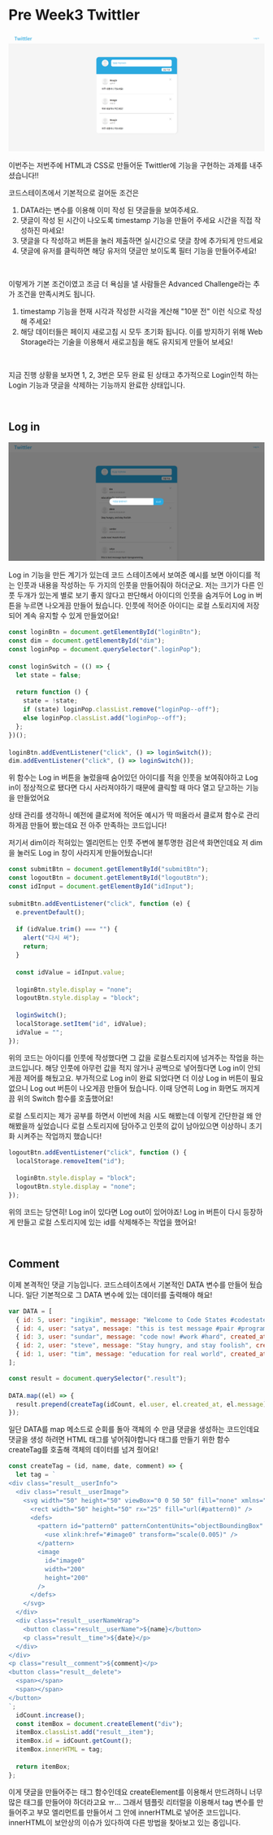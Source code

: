 # Pre Week3 Twittler

![](./image/twittler_1.png)

이번주는 저번주에 HTML과 CSS로 만들어둔 Twittler에 기능을 구현하는 과제를 내주셨습니다!!

코드스테이츠에서 기본적으로 걸어둔 조건은

1. DATA라는 변수를 이용해 이미 작성 된 댓글들을 보여주세요.
2. 댓글이 작성 된 시간이 나오도록 timestamp 기능을 만들어 주세요 시간을 직접 작성하진 마세요!
3. 댓글을 다 작성하고 버튼을 눌러 제출하면 실시간으로 댓글 창에 추가되게 만드세요
4. 댓글에 유저를 클릭하면 해당 유저의 댓글만 보이도록 필터 기능을 만들어주세요!

<br />
 
이렇게가 기본 조건이였고 조금 더 욕심을 낼 사람들은 Advanced Challenge라는 추가 조건을 만족시켜도 됩니다.

1. timestamp 기능을 현재 시각과 작성한 시각을 계산해 "10분 전" 이런 식으로 작성 해 주세요!
2. 해당 데이터들은 페이지 새로고침 시 모두 초기화 됩니다. 이를 방지하기 위해 Web Storage라는 기술을 이용해서 새로고침을 해도 유지되게 만들어 보세요!

<br />
 
지금 진행 상황을 보자면 1, 2, 3번은 모두 완료 된 상태고 추가적으로 Login인척 하는 Login 기능과 댓글을 삭제하는 기능까지 완료한 상태입니다.

<br />
 
## Log in

![](./image/twittler3_1.png)

Log in 기능을 만든 계기가 있는데 코드 스테이츠에서 보여준 예시를 보면 아이디를 적는 인풋과 내용을 작성하는 두 가지의 인풋을 만들어줘야 하더군요. 저는 크기가 다른 인풋 두개가 있는게 별로 보기 좋지 않다고 판단해서 아이디의 인풋을 숨겨두어 Log in 버튼을 누르면 나오게끔 만들어 뒀습니다. 인풋에 적어준 아이디는 로컬 스토리지에 저장되어 계속 유지할 수 있게 만들었어요!

```jsx
const loginBtn = document.getElementById("loginBtn");
const dim = document.getElementById("dim");
const loginPop = document.querySelector(".loginPop");

const loginSwitch = (() => {
  let state = false;

  return function () {
    state = !state;
    if (state) loginPop.classList.remove("loginPop--off");
    else loginPop.classList.add("loginPop--off");
  };
})();

loginBtn.addEventListener("click", () => loginSwitch());
dim.addEventListener("click", () => loginSwitch());
```

위 함수는 Log in 버튼을 눌렀을때 숨어있던 아이디를 적을 인풋을 보여줘야하고 Log in이 정상적으로 됐다면 다시 사라져야하기 때문에 클릭할 때 마다 열고 닫고하는 기능을 만들었어요

상태 관리를 생각하니 예전에 클로저에 적어둔 예시가 딱 떠올라서 클로져 함수로 관리하게끔 만들어 봤는데요 전 아주 만족하는 코드입니다!

저기서 dim이라 적혀있는 엘리먼트는 인풋 주변에 불투명한 검은색 화면인데요 저 dim을 눌러도 Log in 창이 사라지게 만들어뒀습니다!

```jsx
const submitBtn = document.getElementById("submitBtn");
const logoutBtn = document.getElementById("logoutBtn");
const idInput = document.getElementById("idInput");

submitBtn.addEventListener("click", function (e) {
  e.preventDefault();

  if (idValue.trim() === "") {
    alert("다시 써");
    return;
  }

  const idValue = idInput.value;

  loginBtn.style.display = "none";
  logoutBtn.style.display = "block";

  loginSwitch();
  localStorage.setItem("id", idValue);
  idValue = "";
});
```

위의 코드는 아이디를 인풋에 작성했다면 그 값을 로컬스토리지에 넘겨주는 작업을 하는 코드입니다. 해당 인풋에 아무런 값을 적지 않거나 공백으로 넣어줬다면 Log in이 안되게끔 제어를 해뒀고요. 부가적으로 Log in이 완료 되었다면 더 이상 Log in 버튼이 필요 없으니 Log out 버튼이 나오게끔 만들어 뒀습니다. 이때 당연히 Log in 화면도 꺼지게끔 위의 Switch 함수를 호출했어요!

로컬 스토리지는 제가 공부를 하면서 이번에 처음 시도 해봤는데 이렇게 간단한걸 왜 안 해봤을까 싶었습니다 로컬 스토리지에 담아주고 인풋의 값이 남아있으면 이상하니 초기화 시켜주는 작업까지 했습니다!

```jsx
logoutBtn.addEventListener("click", function () {
  localStorage.removeItem("id");

  loginBtn.style.display = "block";
  logoutBtn.style.display = "none";
});
```

위의 코드는 당연히! Log in이 있다면 Log out이 있어야죠! Log in 버튼이 다시 등장하게 만들고 로컬 스토리지에 있는 id를 삭제해주는 작업을 했어요!

<br />
 
## Comment

이제 본격적인 댓글 기능입니다. 코드스테이츠에서 기본적인 DATA 변수를 만들어 뒀습니다. 일단 기본적으로 그 DATA 변수에 있는 데이터를 출력해야 해요!

```jsx
var DATA = [
  { id: 5, user: "ingikim", message: "Welcome to Code States #codestates", created_at: "2019-01-03 12:30:20" },
  { id: 4, user: "satya", message: "this is test message #pair #programming", created_at: "2019-01-04 18:30:20" },
  { id: 3, user: "sundar", message: "code now! #work #hard", created_at: "2019-01-05 07:30:20" },
  { id: 2, user: "steve", message: "Stay hungry, and stay foolish", created_at: "2015-01-03 12:30:20" },
  { id: 1, user: "tim", message: "education for real world", created_at: "2019-01-04 18:30:20" },
];
```

```jsx
const result = document.querySelector(".result");

DATA.map((el) => {
  result.prepend(createTag(idCount, el.user, el.created_at, el.message));
});
```

일단 DATA를 map 메소드로 순회를 돌아 객체의 수 만큼 댓글을 생성하는 코드인데요 댓글을 생성 하려면 HTML 태그를 넣어줘야합니다 태그를 만들기 위한 함수 createTag를 호출해 객체의 데이터를 넘겨 줬어요!

```jsx
const createTag = (id, name, date, comment) => {
  let tag = `
<div class="result__userInfo">
  <div class="result__userImage">
    <svg width="50" height="50" viewBox="0 0 50 50" fill="none" xmlns="http://www.w3.org/2000/svg" xmlns:xlink="http://www.w3.org/1999/xlink">
      <rect width="50" height="50" rx="25" fill="url(#pattern0)" />
      <defs>
        <pattern id="pattern0" patternContentUnits="objectBoundingBox" width="1" height="1">
          <use xlink:href="#image0" transform="scale(0.005)" />
        </pattern>
        <image
          id="image0"
          width="200"
          height="200"
        />
      </defs>
    </svg>
  </div>
  <div class="result__userNameWrap">
    <button class="result__userName">${name}</button>
    <p class="result__time">${date}</p>
  </div>
</div>
<p class="result__comment">${comment}</p>
<button class="result__delete">
  <span></span>
  <span></span>
</button>
`;
  idCount.increase();
  const itemBox = document.createElement("div");
  itemBox.classList.add("result__item");
  itemBox.id = idCount.getCount();
  itemBox.innerHTML = tag;

  return itemBox;
};
```

이게 댓글을 만들어주는 태그 함수인데요 createElement를 이용해서 만드려하니 너무 많은 태그를 만들어야 하더라고요 ㅠ... 그래서 템플릿 리터럴을 이용해서 tag 변수를 만들어주고 부모 엘리먼트를 만들어서 그 안에 innerHTML로 넣어준 코드입니다. innerHTML이 보안상의 이슈가 있다하여 다른 방법을 찾아보고 있는 중입니다.
